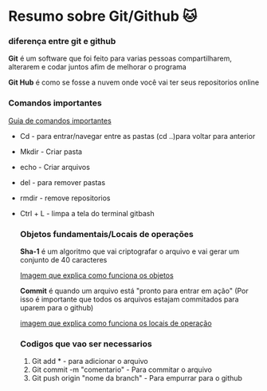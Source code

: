 # Resumo sobre Git/Github :cat:

### diferença entre git e github

**Git** é um software que foi feito para varias pessoas compartilharem, alterarem e codar juntos afim de melhorar o programa

**Git Hub** é como se fosse a nuvem onde você vai ter seus repositorios online

### Comandos importantes

[Guia de comandos importantes](https://comandosgit.github.io)

- Cd - para entrar/navegar entre as pastas (cd ..)para voltar para anterior

- Mkdir - Criar pasta

- echo - Criar arquivos

- del - para remover pastas

- rmdir - remove repositorios

- Ctrl + L - limpa a tela do terminal gitbash

  ### Objetos fundamentais/Locais de operações

  **Sha-1** é um algoritmo que vai criptografar o arquivo e vai gerar um conjunto de 40 caracteres

  [Imagem que explica como funciona os objetos](https://learn.microsoft.com/pt-br/archive/msdn-magazine/2017/june/images/mt809117.waldman_figure6_hires(pt-br,msdn.10).png)

  **Commit** é quando um arquivo está "pronto para entrar em ação" (Por isso é importante que todos os arquivos estajam commitados para uparem para o github)

  [imagem que explica como funciona os locais de operação](https://miro.medium.com/v2/resize:fit:1200/1*qjfLa4uxT4WagIQLW5EcDA.png)

  ### Codigos que vao ser necessarios

  1. Git add * - para adicionar o arquivo
  2. Git commit -m "comentario" - Para commitar o arquivo
  3. Git push origin "nome da branch" - Para empurrar para o github